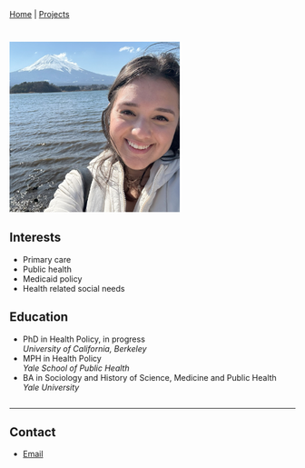 <div style="display: flex; flex-wrap: wrap; gap: 20px;">
  <nav style="width: 100%; margin-bottom: 20px;">
    <a href="index.html">Home</a> |
    <a href="projects.html">Projects</a>
  </nav>
  <!-- Left column: Photo, Name, and Bio -->
  <div style="flex: 1; min-width: 300px;">
    <img src="headshot.jpg" alt="Cindy Alvarez" style="width: 300px; height: 300px; bor>
    <h1>Cindy Alvarez</h1>
    <p>Doctoral Student in Health Policy<br>
    University of California, Berkeley</p>
  </div>
  <!-- Right column: Interests and Education -->
  <div style="flex: 1; min-width: 300px;">
    <h2>Interests</h2>
    <ul>
      <li>Primary care</li>
      <li>Public health</li>
      <li>Medicaid policy</li>
      <li>Health related social needs</li>
    </ul>
    <h2>Education</h2>
    <ul>
      <li>PhD in Health Policy, in progress<br>
      <em>University of California, Berkeley</em></li>
      <li>MPH in Health Policy<br>
      <em>Yale School of Public Health</em></li>
      <li>BA in Sociology and History of Science, Medicine and Public Health<br>
      <em>Yale University</em></li>
    </ul>
  </div>
</div>

---

## Contact

- <a href="mailto:cindy_alvarez@berkeley.edu">Email</a>
